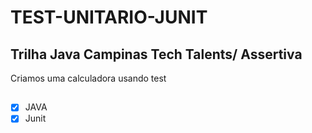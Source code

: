 # TEST-UNITARIO-JUNIT

## Trilha Java Campinas Tech Talents/ Assertiva
<p align="justify"> Criamos uma calculadora usando test </p>

##

- [X] JAVA
- [X] Junit

